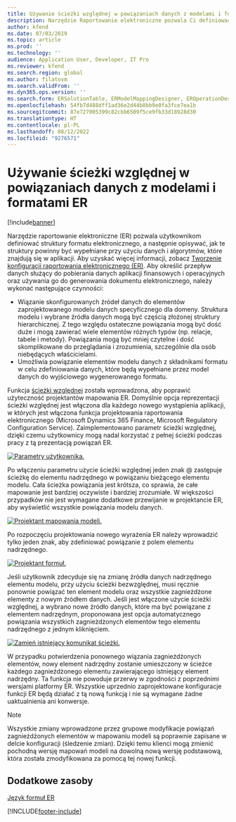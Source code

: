 ```yaml
---
title: Używanie ścieżki względnej w powiązaniach danych z modelami i formatami ER
description: Narzędzie Raportowanie elektroniczne pozwala Ci definiować struktury formatu elektronicznego, a następnie opisywać, jak te struktury powinny być wypełniane.
author: kfend
ms.date: 07/03/2019
ms.topic: article
ms.prod: ''
ms.technology: ''
audience: Application User, Developer, IT Pro
ms.reviewer: kfend
ms.search.region: global
ms.author: filatovm
ms.search.validFrom: ''
ms.dyn365.ops.version: ''
ms.search.form: ERSolutionTable, ERModelMappingDesigner, EROperationDesigner, ERExpressionDesignerFormula
ms.openlocfilehash: 54fb7d488dff1ad36e2d44b8bb9e0fa3fce7ea1b
ms.sourcegitcommit: 87e727005399c82cbb6509f5ce9fb33d18928d30
ms.translationtype: HT
ms.contentlocale: pl-PL
ms.lasthandoff: 08/12/2022
ms.locfileid: "9276571"
---
```

# <a name="use-a-relative-path-in-data-bindings-of-er-models-and-formats"></a>Używanie ścieżki względnej w powiązaniach danych z modelami i formatami ER

[!include[banner](../includes/banner.md)]

Narzędzie raportowanie elektroniczne (ER) pozwala użytkownikom definiować struktury formatu elektronicznego, a następnie opisywać, jak te struktury powinny być wypełniane przy użyciu danych i algorytmów, które znajdują się w aplikacji. Aby uzyskać więcej informacji, zobacz [Tworzenie konfiguracji raportowania elektronicznego (ER)](electronic-reporting-configuration.md). Aby określić przepływ danych służący do pobierania danych aplikacji finansowych i operacyjnych oraz używania go do generowania dokumentu elektronicznego, należy wykonać następujące czynności:

- Wiązanie skonfigurowanych źródeł danych do elementów zaprojektowanego modelu danych specyficznego dla domeny. Struktura modelu i wybrane źródła danych mogą być częścią złożonej struktury hierarchicznej. Z tego względu ostateczne powiązania mogą być dość duże i mogą zawierać wiele elementów różnych typów (np. relacje, tabele i metody). Powiązania mogą być mniej czytelne i dość skomplikowane do przeglądania i zrozumienia, szczególnie dla osób niebędących właścicielami. 
- Umożliwia powiązanie elementów modelu danych z składnikami formatu w celu zdefiniowania danych, które będą wypełniane przez model danych do wyjściowego wygenerowanego formatu.

Funkcja [ścieżki względnej](er-formula-language.md#relative-path) została wprowadzona, aby poprawić użyteczność projektantów mapowania ER. Domyślnie opcja reprezentacji ścieżki względnej jest włączona dla każdego nowego wystąpienia aplikacji, w których jest włączona funkcja projektowania raportowania elektronicznego (Microsoft Dynamics 365 Finance, Microsoft Regulatory Configuration Service). Zaimplementowano parametr ścieżki względnej, dzięki czemu użytkownicy mogą nadal korzystać z pełnej ścieżki podczas pracy z tą prezentacją powiązań ER.

[![Parametry użytkownika.](./media/relative-path-01.png)](./media/relative-path-01.png)

 
Po włączeniu parametru użycie ścieżki względnej jeden znak @ zastępuje ścieżkę do elementu nadrzędnego w powiązaniu bieżącego elementu modelu. Cała ścieżka powiązania jest krótsza, co sprawia, że całe mapowanie jest bardziej oczywiste i bardziej zrozumiałe. W większości przypadków nie jest wymagane dodatkowe przewijanie w projektancie ER, aby wyświetlić wszystkie powiązania modelu danych.

[![Projektant mapowania modeli.](./media/relative-path-02.png)](./media/relative-path-02.png)
 
Po rozpoczęciu projektowania nowego wyrażenia ER należy wprowadzić tylko jeden znak, aby zdefiniować powiązanie z polem elementu nadrzędnego.

[![Projektant formuł.](./media/relative-path-03.png)](./media/relative-path-03.png)
 
Jeśli użytkownik zdecyduje się na zmianę źródła danych nadrzędnego elementu modelu, przy użyciu ścieżki bezwzględnej, musi ręcznie ponownie powiązać ten element modelu oraz wszystkie zagnieżdżone elementy z nowym źródłem danych. Jeśli jest włączone użycie ścieżki względnej, a wybrano nowe źródło danych, które ma być powiązane z elementem nadrzędnym, proponowana jest opcja automatycznego powiązania wszystkich zagnieżdżonych elementów tego elementu nadrzędnego z jednym kliknięciem.

[![Zamień istniejący komunikat ścieżki.](./media/relative-path-04.png)](./media/relative-path-04.png)
 
W przypadku potwierdzenia ponownego wiązania zagnieżdżonych elementów, nowy element nadrzędny zostanie umieszczony w ścieżce każdego zagnieżdżonego elementu zawierającego istniejący element nadrzędny.
Ta funkcja nie powoduje przerwy w zgodności z poprzednimi wersjami platformy ER. Wszystkie uprzednio zaprojektowane konfiguracje funkcji ER będą działać z tą nową funkcją i nie są wymagane żadne uaktualnienia ani konwersje.

> [!NOTE]
> Wszystkie zmiany wprowadzone przez grupowe modyfikacje powiązań zagnieżdżonych elementów w mapowaniu modeli są poprawnie zapisane w delcie konfiguracji (śledzenie zmian). Dzięki temu klienci mogą zmienić pochodną wersję mapowań modeli na dowolną nową wersję podstawową, która została zmodyfikowana za pomocą tej nowej funkcji.

## <a name="additional-resources"></a>Dodatkowe zasoby

[Język formuł ER](er-formula-language.md)


[!INCLUDE[footer-include](../../../includes/footer-banner.md)]

